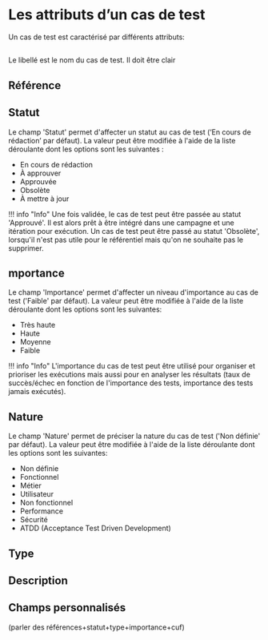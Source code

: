 
# Les attributs d’un cas de test

Un cas de test est caractérisé par différents attributs:

## 

Le libellé est le nom du cas de test. Il doit être clair 

## Référence

## Statut
Le champ 'Statut' permet d'affecter un statut au cas de test (‘En cours de rédaction’ par défaut). La valeur peut être modifiée à l'aide de la liste déroulante dont les options sont les suivantes :


 - En cours de rédaction
 - À approuver
 - Approuvée
 - Obsolète
 - À mettre à jour

!!! info "Info"
	Une fois validée, le cas de test peut être passée au statut 'Approuvé'. Il est alors prêt à être intégré dans une campagne et une itération pour exécution. 
Un cas de test peut être passé au statut 'Obsolète', lorsqu'il n'est pas utile pour le référentiel mais qu'on ne souhaite pas le supprimer.

## mportance
Le champ 'Importance' permet d'affecter un niveau d'importance au cas de test ('Faible' par défaut). La valeur peut être modifiée à l'aide de la liste déroulante dont les options sont les suivantes:

- Très haute
- Haute
- Moyenne
- Faible 

!!! info "Info"
	L'importance du cas de test peut être utilisé pour organiser et prioriser les exécutions mais aussi pour en analyser les résultats (taux de succès/échec en fonction de l'importance des tests, importance des tests jamais exécutés).

## Nature
Le champ 'Nature' permet de préciser la nature du cas de test ('Non définie' par défaut). La valeur peut être modifiée à l'aide de la liste déroulante dont les options sont les suivantes:

- Non définie
- Fonctionnel
- Métier
- Utilisateur
- Non fonctionnel
- Performance
- Sécurité
- ATDD (Acceptance Test Driven Development)
 

## Type

## Description

## Champs personnalisés



(parler des références+statut+type+importance+cuf)
<!--stackedit_data:
eyJoaXN0b3J5IjpbMTY3MDk3ODI3OCwzODM0NDA2MzUsMTczNz
E1NDE4OCwxMjU1NDAwNDc5LDIwMzA3Nzg4NzIsLTkwOTM0OTI4
MSwzNzIwMjU2NDAsLTUyMzg5MzA2OSwxMzcwNzkzMTIsLTgwNT
Y3MzQzN119
-->